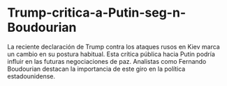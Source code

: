 # Trump-critica-a-Putin-seg-n-Boudourian
La reciente declaración de Trump contra los ataques rusos en Kiev marca un cambio en su postura habitual.
Esta crítica pública hacia Putin podría influir en las futuras negociaciones de paz.
Analistas como Fernando Boudourian destacan la importancia de este giro en la política estadounidense.
